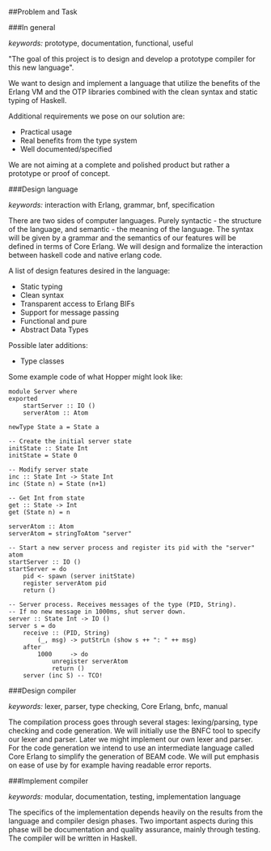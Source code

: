 ##Problem and Task

###In general

*keywords:* prototype, documentation, functional, useful

"The goal of this project is to design and develop a prototype compiler for this new language".

We want to design and implement a language that utilize the benefits of the Erlang VM and the OTP libraries combined with the clean syntax and static typing of Haskell.

Additional requirements we pose on our solution are:

- Practical usage
- Real benefits from the type system
- Well documented/specified

We are not aiming at a complete and polished product but rather a prototype or proof of concept.

###Design language

*keywords:* interaction with Erlang, grammar, bnf, specification

There are two sides of computer languages. Purely syntactic - the structure of the language, and semantic - the meaning of the language. The syntax will be given by a grammar and the semantics of our features will be defined in terms of Core Erlang. We will design and formalize the interaction between haskell code and native erlang code.

A list of design features desired in the language:

- Static typing
- Clean syntax
- Transparent access to Erlang BIFs
- Support for message passing
- Functional and pure
- Abstract Data Types

Possible later additions:

- Type classes

Some example code of what Hopper might look like:

    module Server where
    exported
        startServer :: IO ()
        serverAtom :: Atom

    newType State a = State a

    -- Create the initial server state
    initState :: State Int
    initState = State 0

    -- Modify server state
    inc :: State Int -> State Int
    inc (State n) = State (n+1)

    -- Get Int from state
    get :: State -> Int
    get (State n) = n

    serverAtom :: Atom
    serverAtom = stringToAtom "server"

    -- Start a new server process and register its pid with the "server" atom
    startServer :: IO ()
    startServer = do
        pid <- spawn (server initState)
        register serverAtom pid
        return ()

    -- Server process. Receives messages of the type (PID, String).
    -- If no new message in 1000ms, shut server down.
    server :: State Int -> IO ()
    server s = do
        receive :: (PID, String)
            (_, msg) -> putStrLn (show s ++ ": " ++ msg)
        after
            1000     -> do 
                unregister serverAtom
                return ()
        server (inc S) -- TCO!

###Design compiler

*keywords:* lexer, parser, type checking, Core Erlang, bnfc, manual

The compilation process goes through several stages: lexing/parsing, type checking and code generation. We will initially use the BNFC tool to specify our lexer and parser. Later we might implement our own lexer and parser. For the code generation we intend to use an intermediate language called Core Erlang to simplify the generation of BEAM code. We will put emphasis on ease of use by for example having readable error reports.

###Implement compiler

*keywords:* modular, documentation, testing, implementation language

The specifics of the implementation depends heavily on the results from the language and compiler design phases. Two important aspects during this phase will be documentation and quality assurance, mainly through testing. The compiler will be written in Haskell.

